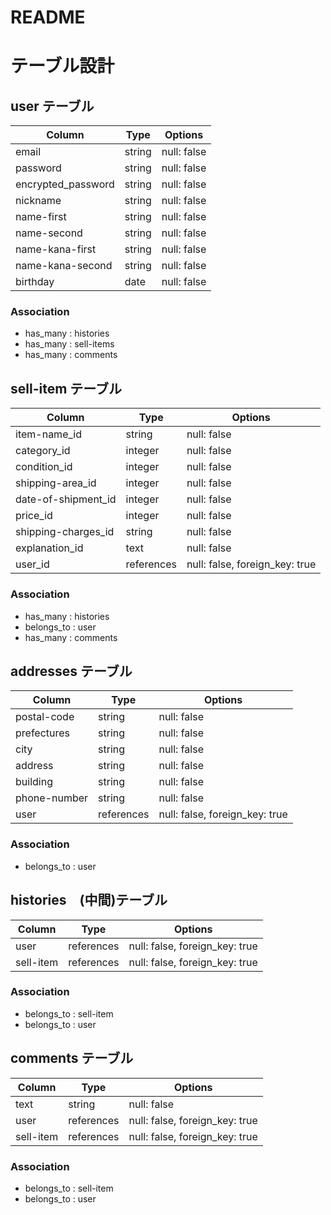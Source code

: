 # README

# テーブル設計

## user テーブル

| Column            | Type   | Options                   |
| ----------------- | ------ | ------------------------- |
| email             | string | null: false               |
| password          | string | null: false               |
| encrypted_password| string | null: false               |
| nickname          | string | null: false               |
| name-first        | string | null: false               |
| name-second       | string | null: false               |
| name-kana-first   | string | null: false               |
| name-kana-second  | string | null: false               |
| birthday          | date   | null: false               |

### Association

- has_many : histories
- has_many : sell-items
- has_many : comments

## sell-item テーブル

| Column              | Type          | Options                        |
| ----------------    | ------------- | ------------------------------ |
| item-name_id        | string        | null: false                    |
| category_id         | integer       | null: false                    |
| condition_id        | integer       | null: false                    |
| shipping-area_id    | integer       | null: false                    |
| date-of-shipment_id | integer       | null: false                    |
| price_id            | integer       | null: false                    |
| shipping-charges_id | string        | null: false                    |
| explanation_id      | text          | null: false                    |
| user_id             | references    | null: false, foreign_key: true |

### Association

- has_many : histories
- belongs_to : user
- has_many : comments

## addresses テーブル

| Column           | Type          | Options                        |
| ---------------- | ------------- | ------------------------------ |
| postal-code      | string        | null: false                    |
| prefectures      | string        | null: false                    |
| city             | string        | null: false                    |
| address          | string        | null: false                    |
| building         | string        | null: false                    |
| phone-number     | string        | null: false                    |
| user             | references    | null: false, foreign_key: true |

### Association

- belongs_to : user

## histories　(中間)テーブル

| Column    | Type       | Options                        |
| --------- | ---------- | ------------------------------ |
| user      | references | null: false, foreign_key: true |
| sell-item | references | null: false, foreign_key: true |

### Association

- belongs_to : sell-item
- belongs_to : user

## comments テーブル

| Column         | Type       | Options                        |
| -------------- | ---------- | ------------------------------ |
| text           | string     | null: false                    |
| user           | references | null: false, foreign_key: true |
| sell-item      | references | null: false, foreign_key: true |

### Association

- belongs_to : sell-item
- belongs_to : user
